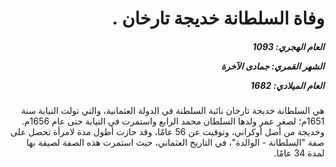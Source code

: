 <h1 dir="rtl">وفاة السلطانة خديجة تارخان .</h1>

<h5 dir="rtl">العام الهجري:  1093

الشهر القمري: جمادى الآخرة

العام الميلادي: 1682</h5>

<p dir="rtl">هي السلطانة خديجة تارخان نائبة السلطنة في الدولة العثمانية، والتي تولت النيابة سنة 1651م؛ لصغر عمر ولدها السلطان محمد الرابع واستمرت في النيابة حتى عام 1656م. وخديجة من أصل أوكراني، وتوفيت عن 56 عامًا، وقد حازت أطول مدة لامرأة تحصل على صفة "السلطانة - الوالدة"، في التاريخ العثماني، حيث استمرت هذه الصفة لصيقة بها لمدة 34 عامًا.</p></br>
